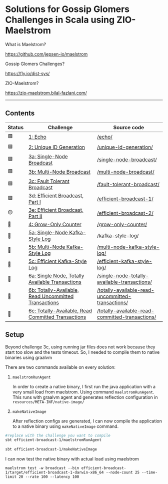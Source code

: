 # Solutions for Gossip Glomers Challenges in Scala using ZIO-Maelstrom

What is Maelstrom?

https://github.com/jepsen-io/maelstrom

Gossip Glomers Challenges?

https://fly.io/dist-sys/

ZIO-Maelstrom?

https://zio-maelstrom.bilal-fazlani.com/

---

## Contents

| Status                | Challenge                                                                           | Source code                                                                                            |
| --------------------- | ----------------------------------------------------------------------------------- | ------------------------------------------------------------------------------------------------------ |
| :green_square:        | [1: Echo](https://fly.io/dist-sys/1/)                                               | [/echo/](/echo/)                                                                                       |
| :green_square:        | [2: Unique ID Generation](https://fly.io/dist-sys/2/)                               | [/unique-id-generation/](/unique-id-generation/)                                                       |
| :green_square:        | [3a: Single-Node Broadcast](https://fly.io/dist-sys/3a/)                            | [/single-node-broadcast/](/single-node-broadcast/)                                                     |
| :green_square:        | [3b: Multi-Node Broadcast](https://fly.io/dist-sys/3b/)                             | [/multi-node-broadcast/](/multi-node-broadcast/)                                                       |
| :green_square:        | [3c: Fault Tolerant Broadcast](https://fly.io/dist-sys/3c/)                         | [/fault-tolerant-broadcast/](/fault-tolerant-broadcast/)                                               |
| :green_square:        | [3d: Efficient Broadcast, Part I](https://fly.io/dist-sys/3d/)                      | [/efficient-broadcast-1/](/efficient-broadcast-1/)                                                     |
| :yellow_circle:       | [3e: Efficient Broadcast, Part II](https://fly.io/dist-sys/3e/)                     | [/efficient-broadcast-2/](/efficient-broadcast-2/)                                                     |
| :white_square_button: | [4: Grow-Only Counter](https://fly.io/dist-sys/4/)                                  | [/grow-only-counter/](/grow-only-counter/)                                                             |
| :white_square_button: | [5a: Single-Node Kafka-Style Log](https://fly.io/dist-sys/5a/)                      | [/kafka-style-log/](/kafka-style-log/)                                                                 |
| :white_square_button: | [5b: Multi-Node Kafka-Style Log](https://fly.io/dist-sys/5b/)                       | [/multi-node-kafka-style-log/](/multi-node-kafka-style-log/)                                           |
| :white_square_button: | [5c: Efficient Kafka-Style Log](https://fly.io/dist-sys/5c/)                        | [/efficient-kafka-style-log/](/efficient-kafka-style-log/)                                             |
| :white_square_button: | [6a: Single Node, Totally Available Transactions](https://fly.io/dist-sys/6a/)      | [/single-node-totally-available-transactions/](/single-node-totally-available-transactions/)           |
| :white_square_button: | [6b: Totally-Available, Read Uncommitted Transactions](https://fly.io/dist-sys/6b/) | [/totally-available-read-uncommitted-transactions/](/totally-available-read-uncommitted-transactions/) |
| :white_square_button: | [6c: Totally-Available, Read Committed Transactions](https://fly.io/dist-sys/6c/)   | [/totally-available-read-committed-transactions/](/totally-available-read-committed-transactions/)     |

## Setup

Beyond challenge 3c, using running jar files does not work because they start too slow and the tests timeout. 
So, I needed to compile them to native binaries using graalvm

There are two commands available on every solution:

1. `maelstromRunAgent`

    In order to create a native binary, I first run the java application with a very small load from maelstrom. Using command `maelstromRunAgent`.
    This runs with graalvm agent and generates reflection configuration in `resources/META-INF/native-image/`

2. `makeNativeImage`

    After reflection configs are generated, I can now compile the application to a native binary using `makeNativeImage` command.

```bash
#replace with the challenge you want to compile
sbt efficient-broadcast-1/maelstromRunAgent
 
sbt efficient-broadcast-1/makeNativeImage
```

I can now test the native binary with actual load using maelstrom

```
maelstrom test -w broadcast --bin efficient-broadcast-1/target/efficient-broadcast-1-darwin-x86_64 --node-count 25 --time-limit 20 --rate 100 --latency 100
```